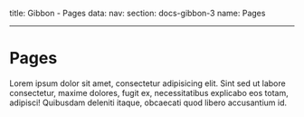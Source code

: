title: Gibbon - Pages
data:
  nav: 
    section: docs-gibbon-3
    name: Pages

---

# Pages

Lorem ipsum dolor sit amet, consectetur adipisicing elit. Sint sed ut labore consectetur, maxime dolores, fugit ex, necessitatibus explicabo eos totam, adipisci! Quibusdam deleniti itaque, obcaecati quod libero accusantium id.
